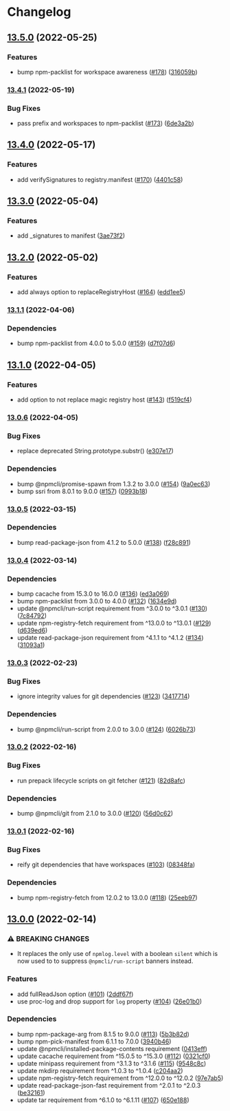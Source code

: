 # Changelog

## [13.5.0](https://github.com/npm/pacote/compare/v13.4.1...v13.5.0) (2022-05-25)


### Features

* bump npm-packlist for workspace awareness ([#178](https://github.com/npm/pacote/issues/178)) ([316059b](https://github.com/npm/pacote/commit/316059b07c837d60fc90d3edb60ffc8717e7ca65))

### [13.4.1](https://github.com/npm/pacote/compare/v13.4.0...v13.4.1) (2022-05-19)


### Bug Fixes

* pass prefix and workspaces to npm-packlist ([#173](https://github.com/npm/pacote/issues/173)) ([6de3a2b](https://github.com/npm/pacote/commit/6de3a2b4bbe1444d8e116637cb086ae559fe02ee))

## [13.4.0](https://github.com/npm/pacote/compare/v13.3.0...v13.4.0) (2022-05-17)


### Features

* add verifySignatures to registry.manifest ([#170](https://github.com/npm/pacote/issues/170)) ([4401c58](https://github.com/npm/pacote/commit/4401c58633023c54c7605443a0399cbde01c7b70))

## [13.3.0](https://github.com/npm/pacote/compare/v13.2.0...v13.3.0) (2022-05-04)


### Features

* add _signatures to manifest ([3ae73f2](https://github.com/npm/pacote/commit/3ae73f22cc875f3e6d1a61ad887ed5a3fc74343f))

## [13.2.0](https://github.com/npm/pacote/compare/v13.1.1...v13.2.0) (2022-05-02)


### Features

* add always option to replaceRegistryHost ([#164](https://github.com/npm/pacote/issues/164)) ([edd1ee5](https://github.com/npm/pacote/commit/edd1ee53915c14bdeed8b3dcbf066be82b26a9ff))

### [13.1.1](https://github.com/npm/pacote/compare/v13.1.0...v13.1.1) (2022-04-06)


### Dependencies

* bump npm-packlist from 4.0.0 to 5.0.0 ([#159](https://github.com/npm/pacote/issues/159)) ([d7f07d6](https://github.com/npm/pacote/commit/d7f07d6dcbdd148c614f3dc52181af7d6203c40a))

## [13.1.0](https://github.com/npm/pacote/compare/v13.0.6...v13.1.0) (2022-04-05)


### Features

* add option to not replace magic registry host ([#143](https://github.com/npm/pacote/issues/143)) ([f519cf4](https://github.com/npm/pacote/commit/f519cf42fc4f033398701fa7f9f8db8f1c08c53d))

### [13.0.6](https://github.com/npm/pacote/compare/v13.0.5...v13.0.6) (2022-04-05)


### Bug Fixes

* replace deprecated String.prototype.substr() ([e307e17](https://github.com/npm/pacote/commit/e307e17e0784cd9d5f5965dc4c20a7ce228b3f46))


### Dependencies

* bump @npmcli/promise-spawn from 1.3.2 to 3.0.0 ([#154](https://github.com/npm/pacote/issues/154)) ([9a0ec63](https://github.com/npm/pacote/commit/9a0ec63d1c78a34bfef00e0c58f24151d2409975))
* bump ssri from 8.0.1 to 9.0.0 ([#157](https://github.com/npm/pacote/issues/157)) ([0993b18](https://github.com/npm/pacote/commit/0993b186d538795fa72d392308494aecb729d315))

### [13.0.5](https://www.github.com/npm/pacote/compare/v13.0.4...v13.0.5) (2022-03-15)


### Dependencies

* bump read-package-json from 4.1.2 to 5.0.0 ([#138](https://www.github.com/npm/pacote/issues/138)) ([f28c891](https://www.github.com/npm/pacote/commit/f28c8911c4e7af0368dba07be7492eaa109bc08b))

### [13.0.4](https://www.github.com/npm/pacote/compare/v13.0.3...v13.0.4) (2022-03-14)


### Dependencies

* bump cacache from 15.3.0 to 16.0.0 ([#136](https://www.github.com/npm/pacote/issues/136)) ([ed3a069](https://www.github.com/npm/pacote/commit/ed3a069d6aad378cf35a24d64db6eea778b833a2))
* bump npm-packlist from 3.0.0 to 4.0.0 ([#132](https://www.github.com/npm/pacote/issues/132)) ([1634e9d](https://www.github.com/npm/pacote/commit/1634e9d2deac45297e4a120b4ccb4984119e41e4))
* update @npmcli/run-script requirement from ^3.0.0 to ^3.0.1 ([#130](https://www.github.com/npm/pacote/issues/130)) ([7c84792](https://www.github.com/npm/pacote/commit/7c84792bef5b0f3825682ec97d14006638c1ed78))
* update npm-registry-fetch requirement from ^13.0.0 to ^13.0.1 ([#129](https://www.github.com/npm/pacote/issues/129)) ([d639ed6](https://www.github.com/npm/pacote/commit/d639ed6b6ff11f0e24efa27bf77b1b17269ae98d))
* update read-package-json requirement from ^4.1.1 to ^4.1.2 ([#134](https://www.github.com/npm/pacote/issues/134)) ([31093a1](https://www.github.com/npm/pacote/commit/31093a17fca24b33a259cef54a166cf2141f71d4))

### [13.0.3](https://www.github.com/npm/pacote/compare/v13.0.2...v13.0.3) (2022-02-23)


### Bug Fixes

* ignore integrity values for git dependencies ([#123](https://www.github.com/npm/pacote/issues/123)) ([3417714](https://www.github.com/npm/pacote/commit/3417714f84a7599adffdd3a19730c8643103282f))


### Dependencies

* bump @npmcli/run-script from 2.0.0 to 3.0.0 ([#124](https://www.github.com/npm/pacote/issues/124)) ([6026b73](https://www.github.com/npm/pacote/commit/6026b736442d703fb650b605e22125e926b9a03c))

### [13.0.2](https://www.github.com/npm/pacote/compare/v13.0.1...v13.0.2) (2022-02-16)


### Bug Fixes

* run prepack lifecycle scripts on git fetcher ([#121](https://www.github.com/npm/pacote/issues/121)) ([82d8afc](https://www.github.com/npm/pacote/commit/82d8afccf6d17e584e281089edc727a8523eee77))


### Dependencies

* bump @npmcli/git from 2.1.0 to 3.0.0 ([#120](https://www.github.com/npm/pacote/issues/120)) ([56d0c62](https://www.github.com/npm/pacote/commit/56d0c62295d726fe9482a669a50cff92775b9ead))

### [13.0.1](https://www.github.com/npm/pacote/compare/v13.0.0...v13.0.1) (2022-02-16)


### Bug Fixes

* reify git dependencies that have workspaces ([#103](https://www.github.com/npm/pacote/issues/103)) ([08348fa](https://www.github.com/npm/pacote/commit/08348faa6516382262e2199f19a0865df9f11735))


### Dependencies

* bump npm-registry-fetch from 12.0.2 to 13.0.0 ([#118](https://www.github.com/npm/pacote/issues/118)) ([25eeb97](https://www.github.com/npm/pacote/commit/25eeb97cdbe5285ff09230ece9e5be61d86ccbeb))

## [13.0.0](https://www.github.com/npm/pacote/compare/v12.0.3...v13.0.0) (2022-02-14)


### ⚠ BREAKING CHANGES

* It replaces the only use of `npmlog.level` with a boolean `silent` which is now used to to suppress `@npmcli/run-script` banners instead.

### Features

* add fullReadJson option ([#101](https://www.github.com/npm/pacote/issues/101)) ([2ddf67f](https://www.github.com/npm/pacote/commit/2ddf67f7c4e084ffec315f94e30bb24f944403e3))
* use proc-log and drop support for `log` property ([#104](https://www.github.com/npm/pacote/issues/104)) ([26e01b0](https://www.github.com/npm/pacote/commit/26e01b053236f30288a0e4178ff88b52c56d2484))


### Dependencies

* bump npm-package-arg from 8.1.5 to 9.0.0 ([#113](https://www.github.com/npm/pacote/issues/113)) ([5b3b82d](https://www.github.com/npm/pacote/commit/5b3b82d19d31c33710b6bacb56d291b335a4bc3b))
* bump npm-pick-manifest from 6.1.1 to 7.0.0 ([3940b46](https://www.github.com/npm/pacote/commit/3940b467057dc0e1fe4e7ecec0317008f0fadd23))
* update @npmcli/installed-package-contents requirement ([0413eff](https://www.github.com/npm/pacote/commit/0413efff7825263a97d6c4f530254213c7c3e49d))
* update cacache requirement from ^15.0.5 to ^15.3.0 ([#112](https://www.github.com/npm/pacote/issues/112)) ([0321cf0](https://www.github.com/npm/pacote/commit/0321cf00c09dd9d5cebe51c305522ac294ddb966))
* update minipass requirement from ^3.1.3 to ^3.1.6 ([#115](https://www.github.com/npm/pacote/issues/115)) ([9548c8c](https://www.github.com/npm/pacote/commit/9548c8cb3a068d1edde3bf7d81745abe00046047))
* update mkdirp requirement from ^1.0.3 to ^1.0.4 ([c204aa2](https://www.github.com/npm/pacote/commit/c204aa25ff95118ba8847d7b55565059ab4d2918))
* update npm-registry-fetch requirement from ^12.0.0 to ^12.0.2 ([97e7ab5](https://www.github.com/npm/pacote/commit/97e7ab5f954dca6c9b20d3ab53ad1cb6f6775d06))
* update read-package-json-fast requirement from ^2.0.1 to ^2.0.3 ([be32161](https://www.github.com/npm/pacote/commit/be3216160bbd48422545cf721913311bd52aa657))
* update tar requirement from ^6.1.0 to ^6.1.11 ([#107](https://www.github.com/npm/pacote/issues/107)) ([650e188](https://www.github.com/npm/pacote/commit/650e18890cf7e319f77cf240b03cb7464be4e046))
